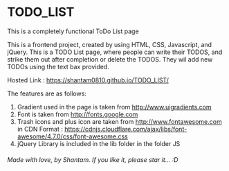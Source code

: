 # TODO_LIST
This is a completely functional ToDo List page

This is a frontend project, created by using HTML, CSS, Javascript, and jQuery. This is a TODO List page, where people can write their TODOS, and strike them out after completion or delete the TODOS. They wil add new TODOs using the text bax provided. 

Hosted Link :  https://shantam0810.github.io/TODO_LIST/

The features are as follows:

1. Gradient used in the page is taken from http://www.uigradients.com
2. Font is taken from http://fonts.google.com
3. Trash icons and plus icon are taken from http://www.fontawesome.com in CDN Format : https://cdnjs.cloudflare.com/ajax/libs/font-awesome/4.7.0/css/font-awesome.css
4. jQuery Library is included in the lib folder in the folder JS
























###### Made with love, by Shantam. If you like it, please star it... :D

